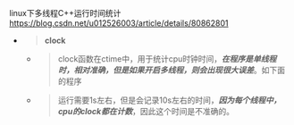 
linux下多线程C++运行时间统计 https://blog.csdn.net/u012526003/article/details/80862801
- > **clock**
  * > clock函数在ctime中，用于统计cpu时钟时间，***在程序是单线程时，相对准确，但是如果开启多线程，则会出现很大误差***。如下面的程序
  * > 运行需要1s左右，但是会记录10s左右的时间，***因为每个线程中，cpu的clock都在计数***，因此这个时间是不准确的。
